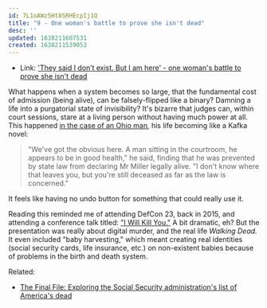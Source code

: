 ```yaml
---
id: 7L1oAWz5Ht8SRHEcpIj1Q
title: "9 - One woman's battle to prove she isn't dead"
desc: ''
updated: 1638211607531
created: 1638211539053
---
```


- Link: ['They said I don’t exist. But I am here' - one woman's battle to prove she isn't dead](https://www.theguardian.com/lifeandstyle/2021/jul/03/they-said-i-dont-exist-but-i-am-here-one-womans-battle-to-prove-she-isnt-dead)

What happens when a system becomes so large, that the fundamental cost of admission (being alive), can be falsely-flipped like a binary? Damning a life into a purgatorial state of invisibility? It's bizarre that judges can, within court sessions, stare at a living person without having much power at all. This happened [in the case of an Ohio man](https://www.bbc.com/news/world-us-canada-24486718), his life becoming like a Kafka novel:

> "We've got the obvious here. A man sitting in the courtroom, he appears to be in good health," he said, finding that he was prevented by state law from declaring Mr Miller legally alive. "I don't know where that leaves you, but you're still deceased as far as the law is concerned."

It feels like having no undo button for something that could really use it.

Reading this reminded me of attending DefCon 23, back in 2015, and attending a conference talk titled: ["I Will Kill You."](https://www.youtube.com/watch?v=9FdHq3WfJgs) A bit dramatic, eh? But the presentation was really about digital murder, and the real life _Walking Dead._ It even included "baby harvesting," which meant creating real identities (social security cards, life insurance, etc.) on non-existent babies because of problems in the birth and death system.

Related:
- [The Final File: Exploring the Social Security administration's list of America's dead](https://newrepublic.com/article/122456/final-file)